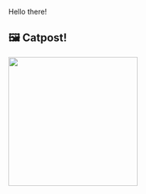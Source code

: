 Hello there!



## 🖼️ Catpost!

<sub>
    <img src="https://cdn2.thecatapi.com/images/PPznxgpln.jpg" height="256">
</sub>

